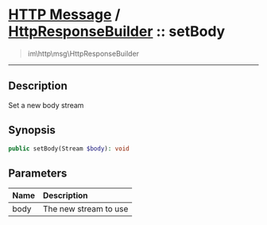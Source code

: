 # [HTTP Message](http.md) / [HttpResponseBuilder](http-HttpResponseBuilder.md) :: setBody
 > im\http\msg\HttpResponseBuilder
____

## Description
Set a new body stream

## Synopsis
```php
public setBody(Stream $body): void
```

## Parameters
| Name | Description |
| :--- | :---------- |
| body | The new stream to use |
